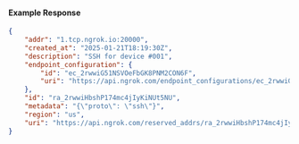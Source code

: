 <!-- Code generated for API Clients. DO NOT EDIT. -->

#### Example Response

```json
{
	"addr": "1.tcp.ngrok.io:20000",
	"created_at": "2025-01-21T18:19:30Z",
	"description": "SSH for device #001",
	"endpoint_configuration": {
		"id": "ec_2rwwiG51NSVOeFbGK8PNM2CON6F",
		"uri": "https://api.ngrok.com/endpoint_configurations/ec_2rwwiG51NSVOeFbGK8PNM2CON6F"
	},
	"id": "ra_2rwwiHbshP174mc4jIyKiNUt5NU",
	"metadata": "{\"proto\": \"ssh\"}",
	"region": "us",
	"uri": "https://api.ngrok.com/reserved_addrs/ra_2rwwiHbshP174mc4jIyKiNUt5NU"
}
```
